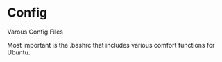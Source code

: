 # Config
Varous Config Files

Most important is the .bashrc that includes various comfort functions for Ubuntu.
